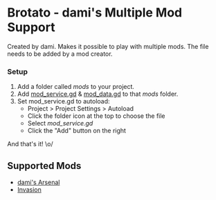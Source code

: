 # Brotato - dami's Multiple Mod Support

Created by dami. Makes it possible to play with multiple mods. The file needs to be added by a mod creator.

### Setup

1. Add a folder called *mods* to your project.
1. Add [mod_service.gd](mod_service.gd) & [mod_data.gd](mod_data.gd) to that *mods* folder.
1. Set mod_service.gd to autoload:
    - Project > Project Settings > Autoload
    - Click the folder icon at the top to choose the file
    - Select *mod_service.gd*
    - Click the "Add" button on the right

And that's it! \o/

## Supported Mods

- [dami's Arsenal](https://brotato.wiki.spellsandguns.com/Mod:Dami%27s_Arsenal)
- [Invasion](https://brotato.wiki.spellsandguns.com/Mod:Invasion)
